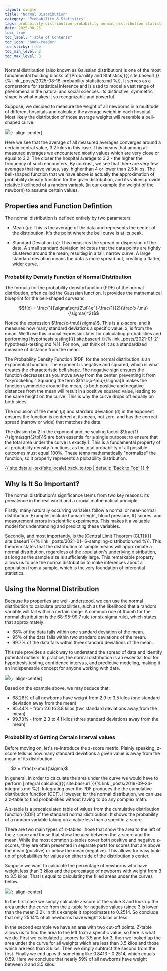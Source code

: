 ```yaml
---
layout: single
title: "Normal Distribution"
category: "Probability & Statistics"
tags: probability-distribution probability normal-distribution statistics z-score z-table six-sigma z-value central-limit-theorem probability-density-function PDF Gaussian-distribution cumulative-distribution-function CDF
date: 2025-08-25
toc: true
toc_label: "Table of Contents"
toc_icon: "book-reader"
toc_sticky: true
toc_min_level: 2
toc_max_level: 3
---
```


Normal distribution (also known as Gaussian distribution) is one of the most fundamental building blocks of [Probability and Statistics]({{ site.baseurl }}{% link _posts/2025-08-18-probability-statistics.md %}). It serves as a cornerstone for statistical inference and is used to model a vast range of phenomena in the natural and social sciences. Its distinctive, symmetric shape is what makes it so recognizable and powerful.

Suppose, we decided to measure the weight of all newborns in a multitude of different hospitals and calculate the average weight in each hospital. Most likely the distribution of those average weights will resemble a bell-shaped curve.

![](/assets/images/probability/toy_newborn_weight_distribution.png){: .align-center}

Here we see that the average of all measured averages converges around a certain central value, 3.2 kilos in this case. This means that among all measured averages we encountered mostly values which are very close or equal to 3.2. The closer the hospital average to 3.2 - the higher the frequency of such encounters. By contrast, we see that there are very few averages that have values, say, higher than 4 or lower than 2.5 kilos. The bell-shaped function that we have above is actually the approximation of probability density function for the given distribution, and its values provide relative likelihood of a random variable (in our example the weight of the newborn) to assume certain values.

## Properties and Function Defintion

The normal distribution is defined entirely by two parameters:

* Mean ($\mu$): This is the average of the data and represents the center of the distribution. It's the point where the bell curve is at its peak.

* Standard Deviation ($\sigma$): This measures the spread or dispersion of the data. A small standard deviation indicates that the data points are tightly clustered around the mean, resulting in a tall, narrow curve. A large standard deviation means the data is more spread out, creating a flatter, wider curve.

### Probability Density Function of Normal Distribution

The formula for the probability density function (PDF) of the normal distribution, often called the Gaussian function. It provides the mathematical blueprint for the bell-shaped curveand 

$$f(x) = \frac{1}{\sigma\sqrt{2\pi}}e^{-\frac{1}{2}(\frac{x-\mu}{\sigma})^2}$$

Notice the expression $\frac{x-\mu}{\sigma}$. This is a z-score, and it measures how many standard deviations a specific value, x, is from the mean. We'll use this crucial expression later for calculating probabilities and performing [hypothesis testing]({{ site.baseurl }}{% link _posts/2021-01-21-hypothesis-testing.md %}). For now, just think of it as a standardized measure of distance from the mean.

The Probability Density Function (PDF) for the normal distribution is an exponential function. The exponent is negative and squared, which is what creates the characteristic bell shape. The negative sign ensures the function decreases as you move away from the center, preventing it from "skyrocketing." Squaring the term $\frac{x-\mu}{\sigma}$
makes the function symmetric around the mean, as both positive and negative distances from the mean will result in a positive squared value, leading to the same height on the curve. This is why the curve drops off equally on both sides.

The inclusion of the mean ($\mu$) and standard deviation ($\sigma$) in the exponent ensures the function is centered at its mean, not zero, and has the correct spread (narrow or wide) that matches the data.

The division by 2 in the exponent and the scaling factor $\frac{1}{\sigma\sqrt{2\pi}}$ are both essential for a single purpose: to ensure that the total area under the curve is exactly 1. This is a fundamental property of all probability density functions, as the total probability of all possible outcomes must equal 100%. These terms mathematically "normalize" the function, so it properly represents a probability distribution.

<a href="#page-title" class="back-to-top">{{ site.data.ui-text[site.locale].back_to_top | default: 'Back to Top' }} &uarr;</a>

## Why Is It So Important?

The normal distribution's significance stems from two key reasons: its prevalence in the real world and a crucial mathematical principle.

Firstly, many naturally occurring variables follow a normal or near-normal distribution. Examples include human height, blood pressure, IQ scores, and measurement errors in scientific experiments. This makes it a valuable model for understanding and predicting these variables.

Secondly, and most importantly, is the [Central Limit Theorem (CLT)]({{ site.baseurl }}{% link _posts/2021-01-16-sampling-distribution.md %}). This theorem states that the distribution of sample means will approximate a normal distribution, regardless of the population's underlying distribution, as long as the sample size is sufficiently large. This remarkable property allows us to use the normal distribution to make inferences about a population from a sample, which is the very foundation of inferential statistics.

## Using the Normal Distribution

Because its properties are well-understood, we can use the normal distribution to calculate probabilities, such as the likelihood that a random variable will fall within a certain range. A common rule of thumb for the normal distribution is the 68-95-99.7 rule (or six sigma rule), which states that approximately:

* 68% of the data falls within one standard deviation of the mean.
* 95% of the data falls within two standard deviations of the mean.
* 99.7% of the data falls within three standard deviations of the mean.

This rule provides a quick way to understand the spread of data and identify potential outliers. In practice, the normal distribution is an essential tool for hypothesis testing, confidence intervals, and predictive modeling, making it an indispensable concept for anyone working with data.

![](/assets/images/distributions/toy_newborn_6_sigma.png){: .align-center}

Based on the example above, we may deduce that:

* 68.26% of all newborns have weight from 2.9 to 3.5 kilos (one standard deviation away from the mean)
* 95.44% - from 2.6 to 3.8 kilos (two standard deviations away from the mean)
* 99.73% - from 2.3 to 4.1 kilos (three standard deviations away from the mean)

### Probability of Getting Certain Interval values

Before moving on, let's re-introduce the z-score metric. Plainly speaking, $z$-score tells us how many standard deviations a given value is away from the mean of its distribution.

&nbsp;&nbsp;&nbsp;&nbsp;
$z = \frac{x-\mu}{\sigma}$

In general, in order to calculate the area under the curve we would have to perform [integral calculus]({{ site.baseurl }}{% link _posts/2019-09-24-integrals.md %}). Integrating over the PDF produces the the cumulative distribution function (CDF). However, for the normal distribution, we can use a z-table to find probabilities without having to do any complex math.

A z-table is a precalculated table of values from the cumulative distribution function (CDF) of the standard normal distribution. It shows the probability of a random variable taking on a value less than a specific z-score.

There are two main types of z-tables: those that show the area to the left of the z-score and those that show the area between the z-score and the mean. While the most common z-tables cover both positive and negative z-scores, they are often presented in separate parts for scores that are above the mean (positive) or below the mean (negative). This allows for easy look-up of probabilities for values on either side of the distribution's center.

Suppose we want to calculate the percentage of newborns who have weight less than 3 kilos and the percentage of newborns with weight from 3 to 3.5 kilos. That is equal to calculating the filled areas under the curves below.

![](/assets/images/distributions/toy_newborn_weight_distribution_area.png){: .align-center}

In the first case we simply calculate $z$-score of the value 3 and look up the area under the curve from the $z$-table for negative values (since 3 is lower than the mean 3.2). In this example it approximates to 0.2514. So conclude that only 25.14% of all newborns have weight 3 kilos or less.

In the second example we have an area with two cut-off points. $Z$-table allows us to find the area to the left from a specific value, so here is what we do. First we calculated $z$-scores for 3.5 and for 3, then we looked up the area under the curve for all weights which are less than 3.5 kilos and those which are less than 3 kilos. Then we simply subtract the second from the first. Finally we end up with something like 0.8413 - 0.2514, which equals 0.59. Here we conclude that nearly 59% of all newborns have weight between 3 and 3.5 kilos.
